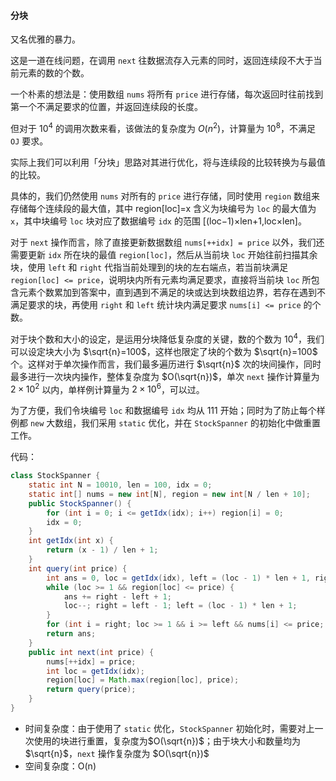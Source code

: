 ﻿#### [](https://leetcode.cn/problems/online-stock-span/solution/by-ac_oier-m8g7//#分块)分块

又名优雅的暴力。

这是一道在线问题，在调用 `next` 往数据流存入元素的同时，返回连续段不大于当前元素的数的个数。

一个朴素的想法是：使用数组 `nums` 将所有 `price` 进行存储，每次返回时往前找到第一个不满足要求的位置，并返回连续段的长度。

但对于 $10^4$ 的调用次数来看，该做法的复杂度为 $O(n^2)$，计算量为 $10^8$，不满足 `OJ` 要求。

实际上我们可以利用「分块」思路对其进行优化，将与连续段的比较转换为与最值的比较。

具体的，我们仍然使用 `nums` 对所有的 `price` 进行存储，同时使用 `region` 数组来存储每个连续段的最大值，其中 region[loc]=x 含义为块编号为 `loc` 的最大值为 `x`，其中块编号 `loc` 块对应了数据编号 `idx` 的范围 [(loc−1)×len+1,loc×len]。

对于 `next` 操作而言，除了直接更新数据数组 `nums[++idx] = price` 以外，我们还需要更新 `idx` 所在块的最值 `region[loc]`，然后从当前块 `loc` 开始往前扫描其余块，使用 `left` 和 `right` 代指当前处理到的块的左右端点，若当前块满足 `region[loc] <= price`，说明块内所有元素均满足要求，直接将当前块 `loc` 所包含元素个数累加到答案中，直到遇到不满足的块或达到块数组边界，若存在遇到不满足要求的块，再使用 `right` 和 `left` 统计块内满足要求 `nums[i] <= price` 的个数。

对于块个数和大小的设定，是运用分块降低复杂度的关键，数的个数为 $10^4$，我们可以设定块大小为 $\sqrt{n}=100$，这样也限定了块的个数为 $\sqrt{n}=100$ 个。这样对于单次操作而言，我们最多遍历进行 $\sqrt{n}$ 次的块间操作，同时最多进行一次块内操作，整体复杂度为 $O(\sqrt{n})$，单次 `next` 操作计算量为 $2×10^2$ 以内，单样例计算量为 $2×10^6$，可以过。

为了方便，我们令块编号 `loc` 和数据编号 `idx` 均从 111 开始；同时为了防止每个样例都 `new` 大数组，我们采用 `static` 优化，并在 `StockSpanner` 的初始化中做重置工作。

代码：

```Java
class StockSpanner {
    static int N = 10010, len = 100, idx = 0;
    static int[] nums = new int[N], region = new int[N / len + 10];
    public StockSpanner() {
        for (int i = 0; i <= getIdx(idx); i++) region[i] = 0;
        idx = 0;
    }
    int getIdx(int x) {
        return (x - 1) / len + 1;
    }
    int query(int price) {
        int ans = 0, loc = getIdx(idx), left = (loc - 1) * len + 1, right = idx;
        while (loc >= 1 && region[loc] <= price) {
            ans += right - left + 1;
            loc--; right = left - 1; left = (loc - 1) * len + 1;
        }
        for (int i = right; loc >= 1 && i >= left && nums[i] <= price; i--) ans++;
        return ans;
    }
    public int next(int price) {
        nums[++idx] = price;
        int loc = getIdx(idx);
        region[loc] = Math.max(region[loc], price);
        return query(price);
    }
}
```

-   时间复杂度：由于使用了 `static` 优化，`StockSpanner` 初始化时，需要对上一次使用的块进行重置，复杂度为$O(\sqrt{n})$；由于块大小和数量均为 $\sqrt{n}$，`next` 操作复杂度为 $O(\sqrt{n})$
-   空间复杂度：O(n)
